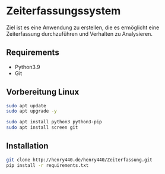 # Zeiterfassungssystem
Ziel ist es eine Anwendung zu erstellen, die es ermöglicht eine Zeiterfassung durchzuführen und Verhalten zu Analysieren.

## Requirements
- Python3.9
- Git

## Vorbereitung Linux
``` Bash
sudo apt update
sudo apt upgrade -y

sudo apt install python3 python3-pip
sudo apt install screen git
```

## Installation
``` Bash
git clone http://henry440.de/henry440/Zeiterfassung.git
pip install -r requirements.txt
```